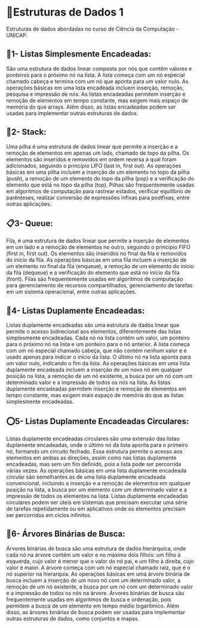 # 🔖Estruturas de Dados 1
Estruturas de dados abordadas no curso de Ciência da Computação - UNICAP.

## 🫧1- Listas Simplesmente Encadeadas:
  São uma estrutura de dados linear composta por nós que contêm valores e ponteiros para o próximo nó na lista. A lista começa com um nó especial chamado cabeça e termina com um nó que aponta para um valor nulo. As operações básicas em uma lista encadeada incluem inserção, remoção, pesquisa e impressão de nós. As listas encadeadas permitem inserção e remoção de elementos em tempo constante, mas exigem mais espaço de memória do que arrays. Além disso, as listas encadeadas podem ser usadas para implementar outras estruturas de dados.

## 🔋2- Stack:
  Uma pilha é uma estrutura de dados linear que permite a inserção e a remoção de elementos em apenas um lado, chamado de topo da pilha. Os elementos são inseridos e removidos em ordem reversa à qual foram adicionados, seguindo o princípio LIFO (last in, first out). As operações básicas em uma pilha incluem a inserção de um elemento no topo da pilha (push), a remoção de um elemento do topo da pilha (pop) e a verificação do elemento que está no topo da pilha (top). Pilhas são frequentemente usadas em algoritmos de computação para rastrear estados, verificar equilíbrio de parênteses, realizar conversão de expressões infixas para postfixas, entre outras aplicações.
  
## 📋3- Queue:
  Fila, é uma estrutura de dados linear que permite a inserção de elementos em um lado e a remoção de elementos no outro, seguindo o princípio FIFO (first in, first out). Os elementos são inseridos no final da fila e removidos do início da fila. As operações básicas em uma fila incluem a inserção de um elemento no final da fila (enqueue), a remoção de um elemento do início da fila (dequeue) e a verificação do elemento que está no início da fila (front). Filas são frequentemente usadas em algoritmos de computação para gerenciamento de recursos compartilhados, gerenciamento de tarefas em um sistema operacional, entre outras aplicações.

## 🎏4- Listas Duplamente Encadeadas:
  Listas duplamente encadeadas são uma estrutura de dados linear que permite o acesso bidirecional aos elementos, diferentemente das listas simplesmente encadeadas. Cada nó na lista contém um valor, um ponteiro para o próximo nó na lista e um ponteiro para o nó anterior. A lista começa com um nó especial chamado cabeça, que não contém nenhum valor e é usado apenas para indicar o início da lista. O último nó na lista aponta para um valor nulo, indicando o fim da lista. As operações básicas em uma lista duplamente encadeada incluem a inserção de um novo nó em qualquer posição na lista, a remoção de um nó existente, a busca por um nó com um determinado valor e a impressão de todos os nós na lista. As listas duplamente encadeadas permitem inserção e remoção de elementos em tempo constante, mas exigem mais espaço de memória do que as listas simplesmente encadeadas.

## ⭕5- Listas Duplamente Encadeadas Circulares: 
  Listas duplamente encadeadas circulares são uma extensão das listas duplamente encadeadas, onde o último nó da lista aponta para o primeiro nó, formando um circuito fechado. Essa estrutura permite o acesso aos elementos em ambas as direções, assim como nas listas duplamente encadeadas, mas sem um fim definido, pois a lista pode ser percorrida várias vezes. As operações básicas em uma lista duplamente encadeada circular são semelhantes às de uma lista duplamente encadeada convencional, incluindo a inserção e a remoção de elementos em qualquer posição na lista, a busca por um elemento com um determinado valor e a impressão de todos os elementos na lista. Listas duplamente encadeadas circulares podem ser úteis em sistemas que precisam executar uma série de tarefas repetidamente ou em aplicativos onde os elementos precisam ser percorridos em ciclos infinitos.
  
## 🌳6- Árvores Binárias de Busca:
  Árvores binárias de busca são uma estrutura de dados hierárquica, onde cada nó na árvore contém um valor e no máximo dois filhos: um filho à esquerda, cujo valor é menor que o valor do nó pai, e um filho à direita, cujo valor é maior. A árvore começa com um nó especial chamado raiz, que é o nó superior na hierarquia. As operações básicas em uma árvore binária de busca incluem a inserção de um novo nó com um determinado valor, a remoção de um nó existente, a busca por um nó com um determinado valor e a impressão de todos os nós na árvore. Árvores binárias de busca são frequentemente usadas em algoritmos de busca e ordenação, pois permitem a busca de um elemento em tempo médio logarítmico. Além disso, as árvores binárias de busca podem ser usadas para implementar outras estruturas de dados, como conjuntos e mapas.
